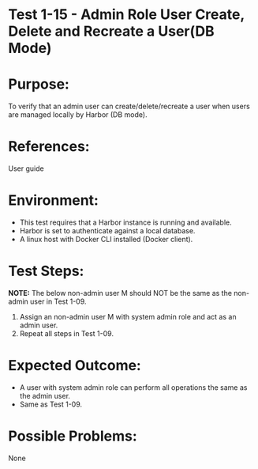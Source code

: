 Test 1-15 - Admin Role User Create, Delete and Recreate a User(DB Mode)
=======

# Purpose:

To verify that an admin user can create/delete/recreate a user when users are managed locally by Harbor (DB mode).

# References:
User guide

# Environment:
* This test requires that a Harbor instance is running and available.
* Harbor is set to authenticate against a local database.
* A linux host with Docker CLI installed (Docker client).

# Test Steps:

**NOTE:** The below non-admin user M should NOT be the same as the non-admin user in Test 1-09.

1. Assign an non-admin user M with system admin role and act as an admin user.
2. Repeat all steps in Test 1-09.

# Expected Outcome:

* A user with system admin role can perform all operations the same as the admin user.
* Same as Test 1-09.

# Possible Problems:
None